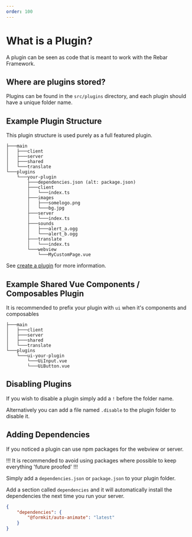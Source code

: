 ```yaml
---
order: 100
---
```


# What is a Plugin?

A plugin can be seen as code that is meant to work with the Rebar Framework.

## Where are plugins stored?

Plugins can be found in the `src/plugins` directory, and each plugin should have a unique folder name.

## Example Plugin Structure

This plugin structure is used purely as a full featured plugin.

```
├───main
│   ├───client
│   ├───server
│   ├───shared
│   └───translate
└───plugins
    └───your-plugin
        ├───dependencies.json (alt: package.json)
        ├───client
        │   └───index.ts
        ├───images
        │   ├───somelogo.png
        │   └───bg.jpg
        ├───server
        │   └───index.ts
        ├───sounds
        │   ├───alert_a.ogg
        │   └───alert_b.ogg
        ├───translate
        │   └───index.ts
        └───webview
            └───MyCustomPage.vue
```

See [create a plugin](./create.md) for more information.

## Example Shared Vue Components / Composables Plugin

It is recommended to prefix your plugin with `ui` when it's components and composables

```
├───main
│   ├───client
│   ├───server
│   ├───shared
│   └───translate
└───plugins
    └───ui-your-plugin
        └───UiInput.vue
        └───UiButton.vue
```

## Disabling Plugins

If you wish to disable a plugin simply add a `!` before the folder name.

Alternatively you can add a file named `.disable` to the plugin folder to disable it.

## Adding Dependencies

If you noticed a plugin can use npm packages for the webview or server.

!!!
It is recommended to avoid using packages where possible to keep everything 'future proofed'
!!!

Simply add a `dependencies.json` or `package.json` to your plugin folder.

Add a section called `dependencies` and it will automatically install the dependencies the next time you run your server.

```json
{
    "dependencies": {
        "@formkit/auto-animate": "latest"
    }
}
```
